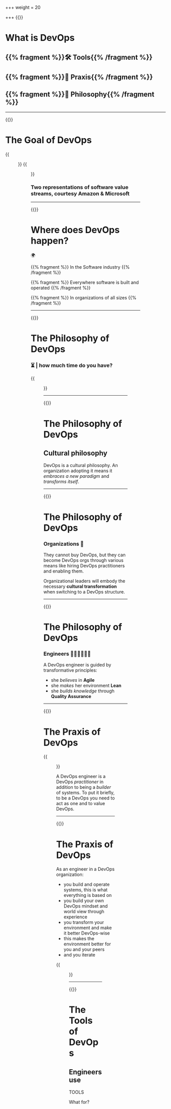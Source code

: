 +++
weight = 20

+++
{{<slide template="devops_intro">}}
# What is DevOps

## {{% fragment %}}🛠️ Tools{{% /fragment %}}
## {{% fragment %}}👷 Praxis{{% /fragment %}}
## {{% fragment %}}🐍 Philosophy{{% /fragment %}}

---
{{<slide template="devops_intro">}}
# The Goal of DevOps

{{<figure class="ib" src="https://d1.awsstatic.com/product-marketing/DevOps/DevOps_feedback-diagram.ff668bfc299abada00b2dcbdc9ce2389bd3dce3f.png" height="100x">}} {{<figure class="ib" src="https://azurecomcdn.azureedge.net/cvt-77f94256f1c090f65c1a7a723791f2b6776f142767230e7a53a61deadacd009a/images/page/overview/devops/index/lifecycle.png" height="250x">}}

### Two representations of software value streams, courtesy Amazon & Microsoft
---
{{<slide template="devops_intro">}}
# Where does DevOps happen?

🌍️

{{% fragment %}}
In the Software industry
{{% /fragment %}}

{{% fragment %}}
Everywhere software is built and operated
{{% /fragment %}}

{{% fragment %}}
In organizations of all sizes
{{% /fragment %}}

---
{{<slide template="devops_intro">}}
# The Philosophy of DevOps

### ⏳️ <countdown autostart="yes" time="60"></countdown> | how much time do you have?

{{<figure class="ib" src="devops-nomenclature.png" caption="A DevOps nomenclature">}}

---
{{<slide template="devops_intro">}}
# The Philosophy of DevOps

## Cultural philosophy

DevOps is a cultural philosophy. An organization adopting it means it *embraces a new paradigm* and *transforms itself*.

---
{{<slide template="devops_intro">}}
# The Philosophy of DevOps
### Organizations 🏢

They cannot buy DevOps, but they can become DevOps orgs through various means like hiring DevOps practitioners and enabling them.

Organizational leaders will embody the necessary **cultural transformation** when switching to a DevOps structure.

---
{{<slide template="devops_intro">}}
# The Philosophy of DevOps
### Engineers 👩‍🔬👷‍♀️👩‍🚀

A DevOps engineer is guided by transformative principles:

* she *believes* in **Agile**
* she *makes* her environment **Lean**
* she *builds knowledge* through **Quality Assurance**


---
{{<slide template="devops_intro">}}
# The Praxis of DevOps

{{<figure src="praxis-poiesis-phronesis.jpg" height="350">}}

A DevOps engineer is a DevOps *practitioner* in addition to being a *builder* of systems. To put it briefly, to be a DevOps you need to act as one and to value DevOps.

---
{{<slide template="devops_intro">}}
# The Praxis of DevOps

As an engineer in a DevOps organization:
- you build and operate systems, this is what everything is based on
- you build your own DevOps mindset and world view through experience
- you transform your environment and make it better DevOps-wise
- this makes the environment better for you and your peers
- and you iterate


{{<figure src="https://d1.awsstatic.com/product-marketing/DevOps/DevOps_feedback-diagram.ff668bfc299abada00b2dcbdc9ce2389bd3dce3f.png" class="r-stretch ib">}}

---
{{<slide template="devops_intro">}}
# The Tools of DevOps
## Engineers use 
<p class="r-fit-text">TOOLS</p>

What for?